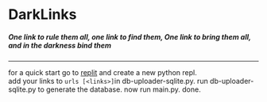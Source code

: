 # DarkLinks

##### One link to rule them all, one link to find them, One link to bring them all, and in the darkness bind them

---

for a quick start go to [replit](https://replit.com/) and create a new python repl.  
add your links to ``urls [<links>]``in db-uploader-sqlite.py. 
run db-uploader-sqlite.py to generate the database. 
now run main.py. 
done. 

